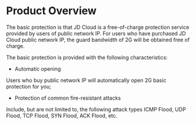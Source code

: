 # Product Overview


The basic protection is that JD Cloud is a free-of-charge protection service provided by users of public network IP. For users who have purchased JD Cloud public network IP, the guard bandwidth of 2G will be obtained free of charge.

The basic protection is provided with the following characteristics:

* Automatic opening

Users who buy public network IP will automatically open 2G basic protection for you;
* Protection of common fire-resistant attacks

Include, but are not limited to, the following attack types ICMP Flood, UDP Flood, TCP Flood, SYN Flood, ACK Flood, etc.


